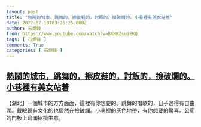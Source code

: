 ```yaml
---
layout: post
title: "熱鬧的城市，跳舞的，擦皮鞋的，討飯的，撿破爛的。小巷裡有美女站着"
date: 2022-07-10T03:26:25.000Z
author: 石炳鋒
from: https://www.youtube.com/watch?v=BKHKZsuiEKQ
tags: [ 石炳锋 ]
comments: True
categories: [ 石炳锋 ]
---
```

<!--1657423585000-->
[熱鬧的城市，跳舞的，擦皮鞋的，討飯的，撿破爛的。小巷裡有美女站着](https://www.youtube.com/watch?v=BKHKZsuiEKQ)
------

<div>
【湖北】一個城市的方方面面，這裡有你想要的。跳舞的唱歌的，日子過得有自由潤。戴眼鏡有文化的也居然在撿破爛。小巷裡的灰色地帶，有你想要的驚喜。公廁的門板上寫滿招攬生意。
</div>
